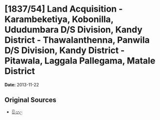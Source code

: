 # [1837/54] Land Acquisition - Karambeketiya, Kobonilla, Ududumbara D/S Division, Kandy District - Thawalanthenna, Panwila D/S Division, Kandy District - Pitawala, Laggala Pallegama, Matale District

**Date:** 2013-11-22

## Original Sources

- [සිංහල](https://documents.gov.lk/view/extra-gazettes/2013/11/1837-54_S.pdf)
